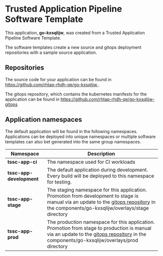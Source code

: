 # Trusted Application Pipeline Software Template

This application, **go-kxsqlijw**, was created from a Trusted Application Pipeline Software Template.

The software templates create a new source and gitops deployment repositories with a sample source application. 

## Repositories

The source code for your application can be found in [https://github.com/rhtap-rhdh-qe/go-kxsqlijw ](https://github.com/rhtap-rhdh-qe/go-kxsqlijw ).
 
The gitops repository, which contains the kubernetes manifests for the application can be found in 
[https://github.com/rhtap-rhdh-qe/go-kxsqlijw-gitops ](https://github.com/rhtap-rhdh-qe/go-kxsqlijw-gitops ) 

## Application namespaces 

The default application will be found in the following namespaces. Applications can be deployed into unique namespaces or multiple software templates can also bet generated into the same group namespaces.  

|  Namespace   |  Description   |  
| -------- | -------- |
| **tssc-app-ci** | The namespace used for CI workloads |
| **tssc-app-development** | The default application during development. Every build will be deployed to this namespace for testing. |
| **tssc-app-stage** | The staging namespace for this application. Promotion from development to stage is manual via an update to the [gitops repository](https://github.com/rhtap-rhdh-qe/go-kxsqlijw-gitops ) in the components/go-kxsqlijw/overlays/stage directory |
| **tssc-app-prod** | The production namespace for this application. Promotion from stage to production is manual via an update to the [gitops repository](https://github.com/rhtap-rhdh-qe/go-kxsqlijw-gitops ) in the components/go-kxsqlijw/overlays/prod directory |